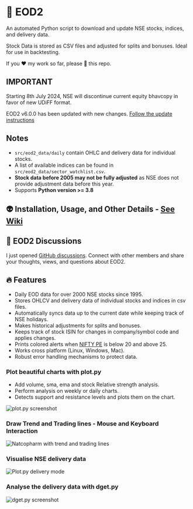# 🎇 EOD2

An automated Python script to download and update NSE stocks, indices, and delivery data.

Stock Data is stored as CSV files and adjusted for splits and bonuses. Ideal for use in backtesting.

If you :heart: my work so far, please :star2: this repo.

## IMPORTANT

Starting 8th July 2024, NSE will discontinue current equity bhavcopy in favor of new UDiFF format.

EOD2 v6.0.0 has been updated with new changes. [Follow the update instructions](https://github.com/BennyThadikaran/eod2/wiki/Installation#updating-the-git-repo)

## Notes

- `src/eod2_data/daily` contain OHLC and delivery data for individual stocks.
- A list of available indices can be found in `src/eod2_data/sector_watchlist.csv`.
- **Stock data before 2005 may not be fully adjusted** as NSE does not provide adjustment data before this year.
- Supports **Python version >= 3.8**

## 👽 Installation, Usage, and Other Details - [See Wiki](https://github.com/BennyThadikaran/eod2/wiki)

## 💪 EOD2 Discussions

I just opened [GitHub discussions](https://github.com/BennyThadikaran/eod2/discussions). Connect with other members and share your thoughts, views, and questions about EOD2.

## 🔥 Features

- Daily EOD data for over 2000 NSE stocks since 1995.
- Stores OHLCV and delivery data of individual stocks and indices in csv files.
- Automatically syncs data up to the current date while keeping track of NSE holidays.
- Makes historical adjustments for splits and bonuses.
- Keeps track of stock ISIN for changes in company/symbol code and applies changes.
- Prints colored alerts when [NIFTY PE](https://www.samco.in/knowledge-center/articles/nifty-50-pe-ratio/) is below 20 and above 25.
- Works cross platform (Linux, Windows, Mac).
- Robust error handling mechanisms to protect data.

### Plot beautiful charts with plot.py

- Add volume, sma, ema and stock Relative strength analysis.
- Perform analysis on weekly or daily charts.
- Detects support and resistance levels and plots them on the chart.

![plot.py screenshot](https://res.cloudinary.com/doyu4uovr/image/upload/s--3hTZGzOB--/c_scale,f_auto,w_800/v1692987992/EOD2/tcs-weekly-stan_unvmgu.png)

### Draw Trend and Trading lines - Mouse and Keyboard Interaction

![Natcopharm with trend and trading lines](https://res.cloudinary.com/doyu4uovr/image/upload/s--mIk8G6sO--/c_scale,f_auto,w_800/v1694162379/EOD2/natcopharm_d_lines_fnys25.png)

### Visualise NSE delivery data

![Plot.py delivery mode](https://res.cloudinary.com/doyu4uovr/image/upload/s--x7W48Hdi--/c_scale,f_auto,w_800/v1692988193/EOD2/glenmark-delivery-mode_kebcb7.png)

### Analyse the delivery data with dget.py

![dget.py screenshot](https://res.cloudinary.com/doyu4uovr/image/upload/s--dJi3GbMN--/f_auto/v1692426345/EOD2/dget-basic_cy2bsp.png)

